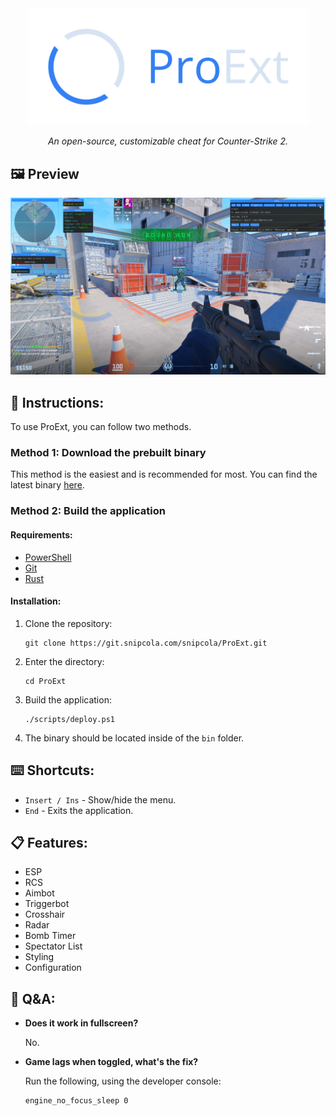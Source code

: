 <div align = "center">

<img src="assets/banner.png" alias="banner" width="450"/>

_An open-source, customizable cheat for Counter-Strike 2._

</div>

## 🖼️ Preview

<div align="center">

![preview](assets/preview.png)

</div>

## 📝 Instructions:

To use ProExt, you can follow two methods.

### Method 1: Download the prebuilt binary

This method is the easiest and is recommended for most. You can find the latest binary [here](https://git.snipcola.com/snipcola/ProExt/raw/branch/main/bin/proext.exe).

### Method 2: Build the application

#### Requirements:

- [PowerShell](https://winget.run/pkg/Microsoft/PowerShell)
- [Git](https://winget.run/pkg/Git/MinGit)
- [Rust](https://rustup.rs)

#### Installation:

1. Clone the repository:

   ```
   git clone https://git.snipcola.com/snipcola/ProExt.git
   ```

2. Enter the directory:

   ```
   cd ProExt
   ```

3. Build the application:

   ```
   ./scripts/deploy.ps1
   ```

4. The binary should be located inside of the `bin` folder.

## ⌨️ Shortcuts:

- `Insert / Ins` - Show/hide the menu.
- `End` - Exits the application.

## 📋 Features:

- ESP
- RCS
- Aimbot
- Triggerbot
- Crosshair
- Radar
- Bomb Timer
- Spectator List
- Styling
- Configuration

## 💬 Q&A:

- **Does it work in fullscreen?**

  No.

- **Game lags when toggled, what's the fix?**

  Run the following, using the developer console:

  ```
  engine_no_focus_sleep 0
  ```
